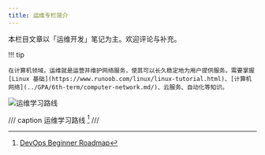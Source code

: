 ```yaml
---
title: 运维专栏简介
---
```


本栏目文章以「运维开发」笔记为主。欢迎评论与补充。

!!! tip

    在计算机领域，运维就是运营并维护网络服务，使其可以长久稳定地为用户提供服务。需要掌握 [Linux 基础](https://www.runoob.com/linux/linux-tutorial.html)、[计算机网络](../GPA/6th-term/computer-network.md/)、云服务、自动化等知识。

![运维学习路线](https://dwj-oss.oss-cn-nanjing.aliyuncs.com/images/202501302249152.png)

/// caption
运维学习路线 [^1]
///

[^1]: [DevOps Beginner Roadmap](https://roadmap.sh/devops?r=devops-beginner)
